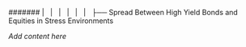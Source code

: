 ####### |   |   |   |   |   |   ├── Spread Between High Yield Bonds and Equities in Stress Environments

*Add content here*